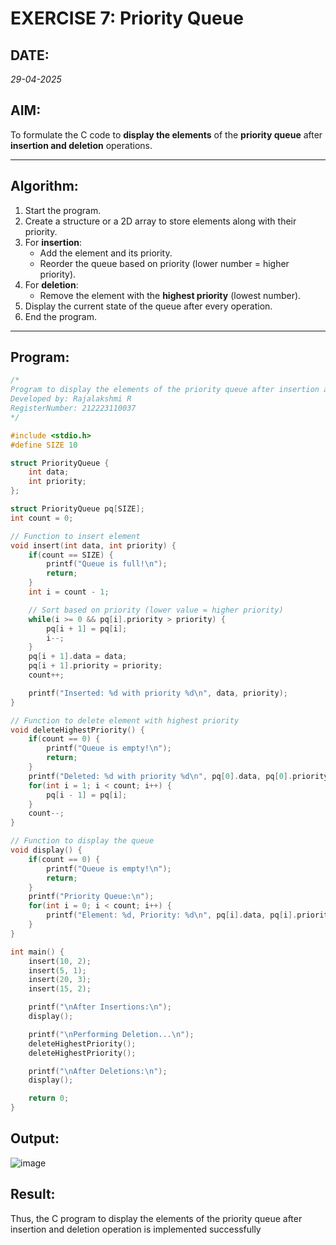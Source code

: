 # EXERCISE 7: Priority Queue

## DATE:
*29-04-2025*

## AIM:
To formulate the C code to **display the elements** of the **priority queue** after **insertion and deletion** operations.

---

## Algorithm:
1. Start the program.
2. Create a structure or a 2D array to store elements along with their priority.
3. For **insertion**:
   - Add the element and its priority.
   - Reorder the queue based on priority (lower number = higher priority).
4. For **deletion**:
   - Remove the element with the **highest priority** (lowest number).
5. Display the current state of the queue after every operation.
6. End the program.

---

## Program:
```c
/*
Program to display the elements of the priority queue after insertion and deletion operation
Developed by: Rajalakshmi R
RegisterNumber: 212223110037
*/

#include <stdio.h>
#define SIZE 10

struct PriorityQueue {
    int data;
    int priority;
};

struct PriorityQueue pq[SIZE];
int count = 0;

// Function to insert element
void insert(int data, int priority) {
    if(count == SIZE) {
        printf("Queue is full!\n");
        return;
    }
    int i = count - 1;

    // Sort based on priority (lower value = higher priority)
    while(i >= 0 && pq[i].priority > priority) {
        pq[i + 1] = pq[i];
        i--;
    }
    pq[i + 1].data = data;
    pq[i + 1].priority = priority;
    count++;

    printf("Inserted: %d with priority %d\n", data, priority);
}

// Function to delete element with highest priority
void deleteHighestPriority() {
    if(count == 0) {
        printf("Queue is empty!\n");
        return;
    }
    printf("Deleted: %d with priority %d\n", pq[0].data, pq[0].priority);
    for(int i = 1; i < count; i++) {
        pq[i - 1] = pq[i];
    }
    count--;
}

// Function to display the queue
void display() {
    if(count == 0) {
        printf("Queue is empty!\n");
        return;
    }
    printf("Priority Queue:\n");
    for(int i = 0; i < count; i++) {
        printf("Element: %d, Priority: %d\n", pq[i].data, pq[i].priority);
    }
}

int main() {
    insert(10, 2);
    insert(5, 1);
    insert(20, 3);
    insert(15, 2);

    printf("\nAfter Insertions:\n");
    display();

    printf("\nPerforming Deletion...\n");
    deleteHighestPriority();
    deleteHighestPriority();

    printf("\nAfter Deletions:\n");
    display();

    return 0;
}
```

## Output:

![image](https://github.com/user-attachments/assets/38486a9a-d71a-4678-b9d3-89d6c23add01)


## Result:
Thus, the C program to display the elements of the priority queue after insertion and deletion operation is implemented successfully

